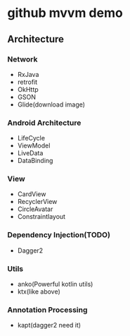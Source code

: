 # github mvvm demo

## Architecture

### Network
- RxJava
- retrofit
- OkHttp
- GSON
- Glide(download image)

### Android Architecture
- LifeCycle
- ViewModel
- LiveData
- DataBinding

### View
- CardView
- RecyclerView
- CircleAvatar
- Constraintlayout

### Dependency Injection(TODO)
- Dagger2

### Utils
- anko(Powerful kotlin utils)
- ktx(like above)

### Annotation Processing
- kapt(dagger2 need it)
